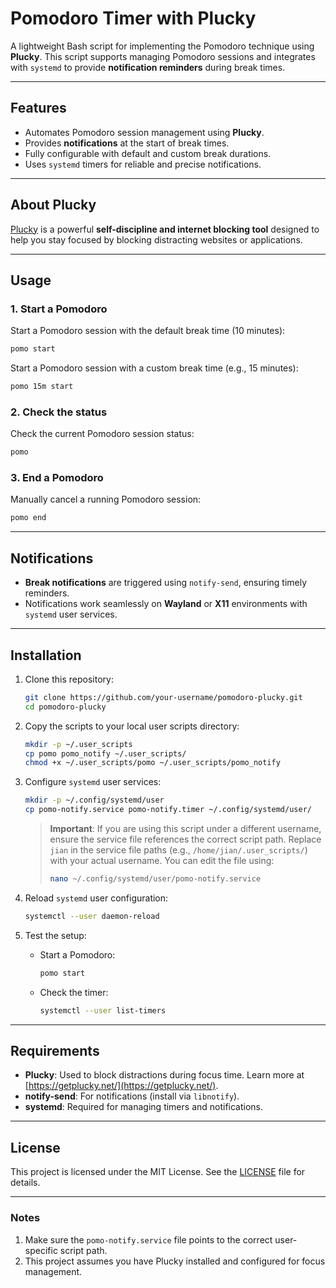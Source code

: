 # **Pomodoro Timer with Plucky**

A lightweight Bash script for implementing the Pomodoro technique using **Plucky**. This script supports managing Pomodoro sessions and integrates with `systemd` to provide **notification reminders** during break times.

---

## **Features**

- Automates Pomodoro session management using **Plucky**.
- Provides **notifications** at the start of break times.
- Fully configurable with default and custom break durations.
- Uses `systemd` timers for reliable and precise notifications.

---

## **About Plucky**

[Plucky](https://getplucky.net/) is a powerful **self-discipline and internet blocking tool** designed to help you stay focused by blocking distracting websites or applications.

---

## **Usage**

### **1. Start a Pomodoro**
Start a Pomodoro session with the default break time (10 minutes):
```bash
pomo start
```

Start a Pomodoro session with a custom break time (e.g., 15 minutes):
```bash
pomo 15m start
```

### **2. Check the status**
Check the current Pomodoro session status:
```bash
pomo
```

### **3. End a Pomodoro**
Manually cancel a running Pomodoro session:
```bash
pomo end
```

---

## **Notifications**

- **Break notifications** are triggered using `notify-send`, ensuring timely reminders.
- Notifications work seamlessly on **Wayland** or **X11** environments with `systemd` user services.

---

## **Installation**

1. Clone this repository:
   ```bash
   git clone https://github.com/your-username/pomodoro-plucky.git
   cd pomodoro-plucky
   ```

2. Copy the scripts to your local user scripts directory:
   ```bash
   mkdir -p ~/.user_scripts
   cp pomo pomo_notify ~/.user_scripts/
   chmod +x ~/.user_scripts/pomo ~/.user_scripts/pomo_notify
   ```

3. Configure `systemd` user services:
   ```bash
   mkdir -p ~/.config/systemd/user
   cp pomo-notify.service pomo-notify.timer ~/.config/systemd/user/
   ```

   > **Important**: If you are using this script under a different username, ensure the service file references the correct script path. Replace `jian` in the service file paths (e.g., `/home/jian/.user_scripts/`) with your actual username. You can edit the file using:
   > ```bash
   > nano ~/.config/systemd/user/pomo-notify.service
   > ```

4. Reload `systemd` user configuration:
   ```bash
   systemctl --user daemon-reload
   ```

5. Test the setup:
   - Start a Pomodoro:
     ```bash
     pomo start
     ```
   - Check the timer:
     ```bash
     systemctl --user list-timers
     ```

---

## **Requirements**

- **Plucky**: Used to block distractions during focus time. Learn more at [https://getplucky.net/](https://getplucky.net/).
- **notify-send**: For notifications (install via `libnotify`).
- **systemd**: Required for managing timers and notifications.

---

## **License**

This project is licensed under the MIT License. See the [LICENSE](LICENSE) file for details.

---

### **Notes**
1. Make sure the `pomo-notify.service` file points to the correct user-specific script path.
2. This project assumes you have Plucky installed and configured for focus management.


